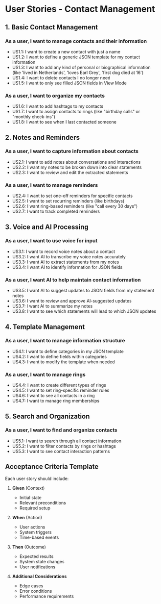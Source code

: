 # User Stories - Contact Management

## 1. Basic Contact Management

### As a user, I want to manage contacts and their information
- US1.1: I want to create a new contact with just a name
- US1.2: I want to define a generic JSON template for my contact information
- US1.3: I want to add any kind of personal or biographical information (like 'lived in Netherlands', 'loves Earl Grey', 'first dog died at 16')
- US1.4: I want to delete contacts I no longer need
- US1.5: I want to only see filled JSON fields in View Mode

### As a user, I want to organize my contacts
- US1.6: I want to add hashtags to my contacts
- US1.7: I want to assign contacts to rings (like "birthday calls" or "monthly check-ins")
- US1.8: I want to see when I last contacted someone

## 2. Notes and Reminders

### As a user, I want to capture information about contacts
- US2.1: I want to add notes about conversations and interactions
- US2.2: I want my notes to be broken down into clear statements
- US2.3: I want to review and edit the extracted statements

### As a user, I want to manage reminders
- US2.4: I want to set one-off reminders for specific contacts
- US2.5: I want to set recurring reminders (like birthdays)
- US2.6: I want ring-based reminders (like "call every 30 days")
- US2.7: I want to track completed reminders

## 3. Voice and AI Processing

### As a user, I want to use voice for input
- US3.1: I want to record voice notes about a contact
- US3.2: I want AI to transcribe my voice notes accurately
- US3.3: I want AI to extract statements from my notes
- US3.4: I want AI to identify information for JSON fields

### As a user, I want AI to help maintain contact information
- US3.5: I want AI to suggest updates to JSON fields from my statement notes
- US3.6: I want to review and approve AI-suggested updates
- US3.7: I want AI to summarize my notes
- US3.8: I want to see which statements will lead to which JSON updates

## 4. Template Management

### As a user, I want to manage information structure
- US4.1: I want to define categories in my JSON template
- US4.2: I want to define fields within categories
- US4.3: I want to modify the template when needed

### As a user, I want to manage rings
- US4.4: I want to create different types of rings
- US4.5: I want to set ring-specific reminder rules
- US4.6: I want to see all contacts in a ring
- US4.7: I want to manage ring memberships

## 5. Search and Organization

### As a user, I want to find and organize contacts
- US5.1: I want to search through all contact information
- US5.2: I want to filter contacts by rings or hashtags
- US5.3: I want to see contact interaction patterns

## Acceptance Criteria Template

Each user story should include:

1. **Given** (Context)
   - Initial state
   - Relevant preconditions
   - Required setup

2. **When** (Action)
   - User actions
   - System triggers
   - Time-based events

3. **Then** (Outcome)
   - Expected results
   - System state changes
   - User notifications

4. **Additional Considerations**
   - Edge cases
   - Error conditions
   - Performance requirements
